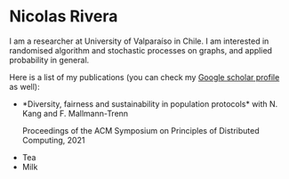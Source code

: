 <h1>Nicolas Rivera</h1>


I am a researcher at University of Valparaíso in Chile. I am interested in randomised algorithm and stochastic processes on graphs, and applied probability in general.


Here is a list of my publications (you can check my <a href="https://scholar.google.co.uk/citations?user=7yULPkgAAAAJ&hl=en"> Google scholar profile</a> as well):

<ul>
  <li> *Diversity, fairness and sustainability in population protocols* with N. Kang and F. Mallmann-Trenn
    
Proceedings of the ACM Symposium on Principles of Distributed Computing, 2021</li>
  <li>Tea</li>
  <li>Milk</li>
</ul>




